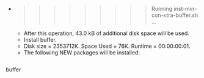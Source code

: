 * >>>>>>>>> Running inst-min-con-xtra-buffer.sh ...
  * After this operation, 43.0 kB of additional disk space will be used.
  * Install buffer.
  * Disk size = 2353712K. Space Used = 76K. Runtime = 00:00:00:01.
  * The following NEW packages will be installed:
  ```bash
buffer
  ```
